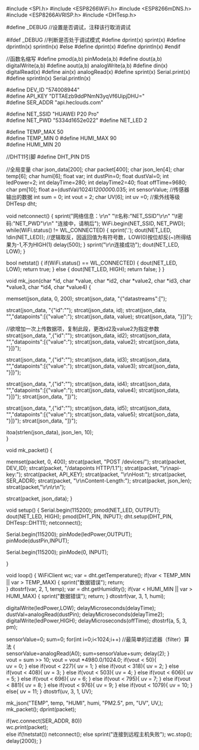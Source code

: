 #include <SPI.h>
#include <ESP8266WiFi.h>
#include <ESP8266mDNS.h>
#include <ESP8266AVRISP.h>
#include <DHTesp.h>

#define _DEBUG  //设置是否调试，注释该行取消调试 

#ifdef _DEBUG   //判断是否处于调试模式
  #define dprint(x)   sprint(x)
  #define dprintln(x) sprintln(x)
#else
  #define dprint(x)
  #define dprintln(x)
#endif



//函数名缩写
#define pmod(a,b)   pinMode(a,b)
#define dout(a,b)   digitalWrite(a,b)
#define aout(a,b)   analogWrite(a,b)
#define din(x)      digitalRead(x)
#define ain(x)      analogRead(x)
#define sprint(x)   Serial.print(x)
#define sprintln(x) Serial.println(x) 


#define DEV_ID      "574008944"                       
#define API_KEY     "DTTAEzb9ddPNmN3yqVf6UipjDHU="    
#define SER_ADDR    "api.heclouds.com"                


#define NET_SSID    "HUAWEI P20 Pro"   
#define NET_PWD     "5334d1652e022" 
#define NET_LED     2          

#define TEMP_MAX    50  
#define TEMP_MIN    0
#define HUMI_MAX    90  
#define HUMI_MIN    20

//DHT11引脚
#define DHT_PIN     D15

//全局变量
char    json_data[200];
char    packet[400];
char    json_len[4]; 
char    temp[6];
char    humi[6];
float   var;
int dustPin=0;
float dustVal=0;
int ledPower=2;
int delayTime=280;
int delayTime2=40;
float offTime=9680;
char pm[10];
float a=(dustVal/1024)*120000*0.035;
int sensorValue; //传感器输出的数据
int sum = 0;
int vout = 2;
char UV[6];
int uv =0; //紫外线等级
DHTesp dht;


void netconnect() {
  sprint("网络信息：\r\n"
        "\t名称:"NET_SSID"\r\n"
        "\t密码:"NET_PWD"\r\n"
        "连接中，请稍后");
  WiFi.begin(NET_SSID, NET_PWD);
  while(WiFi.status() != WL_CONNECTED)
  {
    sprint('.');
    dout(NET_LED, !din(NET_LED));   //逻辑取反，因返回值为有符号数，LOW(0)按位却反(~)所得结果为-1,不为HIGH(1)
    delay(500);
  }
  sprint("\r\n连接成功");
  dout(NET_LED, LOW);
}


bool netstat() {
  if(WiFi.status() == WL_CONNECTED) {
    dout(NET_LED, LOW);
    return true;
  }
  else {
    dout(NET_LED, HIGH);
    return false;
  }
}


void mk_json(char *id, char *value, char *id2, char *value2, char *id3, char *value3, char *id4, char *value4)
{
  
  memset(json_data, 0, 200);
  strcat(json_data, "{\"datastreams\":[");

  strcat(json_data, "{\"id\":\"");
  strcat(json_data, id);
  strcat(json_data, "\",\"datapoints\":[{\"value\":");
  strcat(json_data, value);
  strcat(json_data, "}]}");

  //欲增加一次上传数据项，复制此段，更改id2及value2为指定参数
  strcat(json_data, ",{\"id\":\"");
  strcat(json_data, id2); 
  strcat(json_data, "\",\"datapoints\":[{\"value\":");
  strcat(json_data, value2); 
  strcat(json_data, "}]}");

  strcat(json_data, ",{\"id\":\"");
  strcat(json_data, id3); 
  strcat(json_data, "\",\"datapoints\":[{\"value\":");
  strcat(json_data, value3); 
  strcat(json_data, "}]}");

  strcat(json_data, ",{\"id\":\"");
  strcat(json_data, id4); 
  strcat(json_data, "\",\"datapoints\":[{\"value\":");
  strcat(json_data, value4); 
  strcat(json_data, "}]}");
  strcat(json_data, "]}");

  strcat(json_data, ",{\"id\":\"");
  strcat(json_data, id5); 
  strcat(json_data, "\",\"datapoints\":[{\"value\":");
  strcat(json_data, value5); 
  strcat(json_data, "}]}");
  strcat(json_data, "]}");
  
  itoa(strlen(json_data), json_len, 10);   
}

  
void mk_packet() {
  
  memset(packet, 0, 400);
  strcat(packet, "POST /devices/");
  strcat(packet, DEV_ID);
  strcat(packet, "/datapoints HTTP/1.1"); 
  strcat(packet, "\r\napi-key:");
  strcat(packet, API_KEY);
  strcat(packet, "\r\nHost:");
  strcat(packet, SER_ADDR);
  strcat(packet, "\r\nContent-Length:");
  strcat(packet, json_len);
  strcat(packet,"\r\n\r\n");

  
  strcat(packet, json_data);
}

void setup() 
{
  Serial.begin(115200);
  pmod(NET_LED, OUTPUT);
  dout(NET_LED, HIGH);
  pmod(DHT_PIN, INPUT);
  dht.setup(DHT_PIN, DHTesp::DHT11);
  netconnect();
  
 Serial.begin(115200);
 pinMode(ledPower,OUTPUT);
 pinMode(dustPin,INPUT);
 
 Serial.begin(115200);
 pinMode(0, INPUT);       
 
}

void loop() 
{
  WiFiClient wc;
  var = dht.getTemperature();
  if(var < TEMP_MIN || var > TEMP_MAX) 
  {
    sprint("数据错误");
    return;   
  }
  dtostrf(var, 2, 1, temp);
  var = dht.getHumidity();
  if(var < HUMI_MIN || var > HUMI_MAX)
  {
    sprint("数据错误");
    return;
  }
  dtostrf(var, 3, 1, humi);  
  
  digitalWrite(ledPower,LOW);
  delayMicroseconds(delayTime);
  dustVal=analogRead(dustPin);
  delayMicroseconds(delayTime2);
  digitalWrite(ledPower,HIGH);
  delayMicroseconds(offTime);
  dtostrf(a, 5, 3, pm);
  
  sensorValue=0;
  sum=0;
  for(int i=0;i<1024;i++)   //最简单的过滤器（filter）算法 
   {  
      sensorValue=analogRead(A0);
      sum=sensorValue+sum;
      delay(2);
   }  
   vout = sum >> 10;
   vout = vout *4980.0/1024.0;
   if(vout < 50){  
          uv = 0;
        }
        else if(vout < 227){
          uv = 1;
        }
        else if(vout < 318){
          uv = 2;
        }
        else if(vout < 408){
          uv = 3;
        }
        else if(vout < 503){
          uv = 4;
        }
        else if(vout < 606){
          uv = 5;
        }
        else if(vout < 696){
          uv = 6;
        }
        else if(vout < 795){
          uv = 7;
        }
        else if(vout < 881){
          uv = 8;
        }
        else if(vout < 976){
          uv = 9;
        }
        else if(vout < 1079){
          uv = 10;
        }
        else{
          uv = 11;
        }
  dtostrf(uv, 3, 1, UV);

  
   
  mk_json("TEMP", temp, "HUMI", humi, "PM2.5", pm, "UV", UV,);
  mk_packet();
  dprint(packet);

  if(wc.connect(SER_ADDR, 80))  
    wc.print(packet);           
  else 
    if(!netstat()) 
      netconnect();
    else 
      sprint("连接到远程主机失败");
  wc.stop();
  delay(2000);
}
